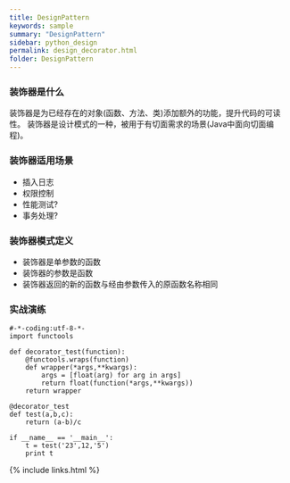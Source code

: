 ```yaml
---
title: DesignPattern
keywords: sample
summary: "DesignPattern"
sidebar: python_design
permalink: design_decorator.html
folder: DesignPattern
---
```


### 装饰器是什么
装饰器是为已经存在的对象(函数、方法、类)添加额外的功能，提升代码的可读性。
装饰器是设计模式的一种，被用于有切面需求的场景(Java中面向切面编程)。

### 装饰器适用场景
* 插入日志
* 权限控制
* 性能测试?
* 事务处理?

### 装饰器模式定义
* 装饰器是单参数的函数
* 装饰器的参数是函数
* 装饰器返回的新的函数与经由参数传入的原函数名称相同

### 实战演练
<pre><code>#-*-coding:utf-8-*-
import functools

def decorator_test(function):
    @functools.wraps(function)
    def wrapper(*args,**kwargs):
        args = [float(arg) for arg in args]
        return float(function(*args,**kwargs))
    return wrapper

@decorator_test
def test(a,b,c):
    return (a-b)/c

if __name__ == '__main__':
    t = test('23',12,'5')
    print t</code></pre>

{% include links.html %}
